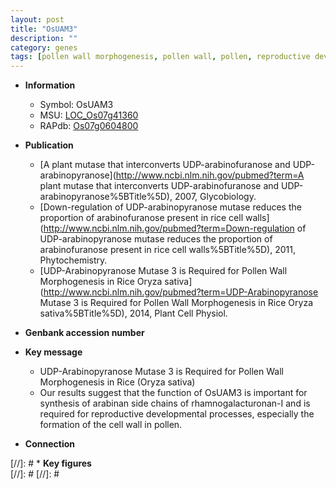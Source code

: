 ```yaml
---
layout: post
title: "OsUAM3"
description: ""
category: genes
tags: [pollen wall morphogenesis, pollen wall, pollen, reproductive development]
---
```


* **Information**  
    + Symbol: OsUAM3  
    + MSU: [LOC_Os07g41360](http://rice.plantbiology.msu.edu/cgi-bin/ORF_infopage.cgi?orf=LOC_Os07g41360)  
    + RAPdb: [Os07g0604800](http://rapdb.dna.affrc.go.jp/viewer/gbrowse_details/irgsp1?name=Os07g0604800)  

* **Publication**  
    + [A plant mutase that interconverts UDP-arabinofuranose and UDP-arabinopyranose](http://www.ncbi.nlm.nih.gov/pubmed?term=A plant mutase that interconverts UDP-arabinofuranose and UDP-arabinopyranose%5BTitle%5D), 2007, Glycobiology.
    + [Down-regulation of UDP-arabinopyranose mutase reduces the proportion of arabinofuranose present in rice cell walls](http://www.ncbi.nlm.nih.gov/pubmed?term=Down-regulation of UDP-arabinopyranose mutase reduces the proportion of arabinofuranose present in rice cell walls%5BTitle%5D), 2011, Phytochemistry.
    + [UDP-Arabinopyranose Mutase 3 is Required for Pollen Wall Morphogenesis in Rice Oryza sativa](http://www.ncbi.nlm.nih.gov/pubmed?term=UDP-Arabinopyranose Mutase 3 is Required for Pollen Wall Morphogenesis in Rice Oryza sativa%5BTitle%5D), 2014, Plant Cell Physiol.

* **Genbank accession number**  

* **Key message**  
    + UDP-Arabinopyranose Mutase 3 is Required for Pollen Wall Morphogenesis in Rice (Oryza sativa)
    + Our results suggest that the function of OsUAM3 is important for synthesis of arabinan side chains of rhamnogalacturonan-I and is required for reproductive developmental processes, especially the formation of the cell wall in pollen.

* **Connection**  

[//]: # * **Key figures**  
[//]: # 
[//]: # 
